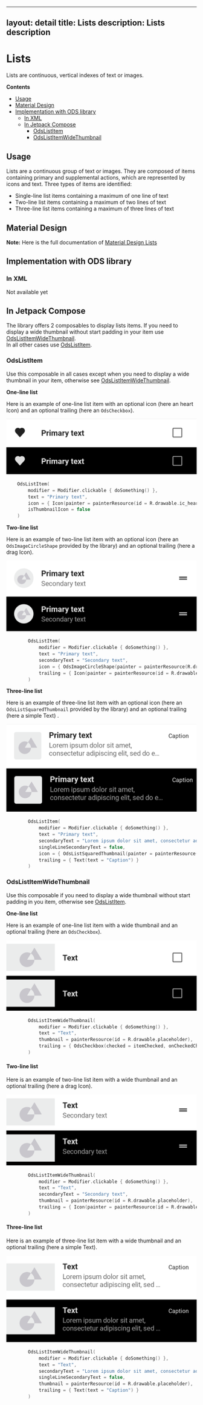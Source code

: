 ---
layout: detail
title: Lists
description: Lists description
------------------------------

# Lists

Lists are continuous, vertical indexes of text or images.

**Contents**

*   [Usage](#usage)
*   [Material Design](#material-design)
*   [Implementation with ODS library](#implementation-with-ods-library)
    *   [In XML](#in-xml)
    *   [In Jetpack Compose](#in-jetpack-compose)
        *   [OdsListItem](#odslistitem)
        *   [OdsListItemWideThumbnail](#odslistitemwidethumbnail)

## Usage

Lists are a continuous group of text or images. They are composed of items containing primary and supplemental actions, which are represented by icons and text.
Three types of items are identified:
- Single-line list items containing a maximum of one line of text
- Two-line list items containing a maximum of two lines of text
- Three-line list items containing a maximum of three lines of text

## Material Design

**Note:** Here is the full documentation of [Material Design Lists](https://material.io/components/lists/)

## Implementation with ODS library

### In XML

Not available yet

## In Jetpack Compose

The library offers 2 composables to display lists items. If you need to display a wide thumbnail without start padding in your item use [OdsListItemWideThumbnail](#odslistitemwidethumbnail).  
In all other cases use [OdsListItem](#odslistitem).

### OdsListItem

Use this composable in all cases except when you need to display a wide thumbnail in your item, otherwise see [OdsListItemWideThumbnail](#odslistitemwidethumbnail).

**One-line list**

Here is an example of one-line list item with an optional icon (here an heart Icon) and an optional trailing (here an `OdsCheckbox`).

  ![Lists three-line](images/lists_one_line_light.png) ![Lists three-line dark](images/lists_one_line_dark.png)

```kotlin
    OdsListItem(
        modifier = Modifier.clickable { doSomething() },
        text = "Primary text",
        icon = { Icon(painter = painterResource(id = R.drawable.ic_heart), contentDescription = "Heart") },
        isThumbnailIcon = false
    )
```

**Two-line list**

Here is an example of two-line list item with an optional icon (here an `OdsImageCircleShape` provided by the library) and an optional trailing (here a drag Icon).

  ![Lists three-line](images/lists_two_line_light.png) ![Lists three-line dark](images/lists_two_line_dark.png)

```kotlin
        OdsListItem(
            modifier = Modifier.clickable { doSomething() },
            text = "Primary text",
            secondaryText = "Secondary text",
            icon = { OdsImageCircleShape(painter = painterResource(R.drawable.placeholder)) },
            trailing = { Icon(painter = painterResource(id = R.drawable.ic_drag_handle), contentDescription = "Drag item") }
        )
```

**Three-line list**

Here is an example of three-line list item with an optional icon (here an `OdsListSquaredThumbnail` provided by the library) and an optional trailing (here a simple Text) .

  ![Lists three-line](images/lists_three_line_light.png) ![Lists three-line dark](images/lists_three_line_dark.png)

```kotlin
        OdsListItem(
            modifier = Modifier.clickable { doSomething() },
            text = "Primary text",
            secondaryText = "Lorem ipsum dolor sit amet, consectetur adipiscing elit, sed do eiusmod tempor.",
            singleLineSecondaryText = false,
            icon = { OdsListSquaredThumbnail(painter = painterResource(R.drawable.placeholder)) },
            trailing = { Text(text = "Caption") }
        )
```

### OdsListItemWideThumbnail

Use this composable if you need to display a wide thumbnail without start padding in you item, otherwise see [OdsListItem](#odslistitem).

**One-line list**

Here is an example of one-line list item with a wide thumbnail and an optional trailing (here an `OdsCheckbox`).

  ![Lists one-line wide thumbnail](images/lists_one_line_wide_thumbnail_light.png) ![Lists one-line wide thumbnail dark](images/lists_one_line_wide_thumbnail_dark.png)

```kotlin
        OdsListItemWideThumbnail(
            modifier = Modifier.clickable { doSomething() },
            text = "Text",
            thumbnail = painterResource(id = R.drawable.placeholder),
            trailing = { OdsCheckbox(checked = itemChecked, onCheckedChange = { itemChecked = it }) }
        )
```

#### Two-line list

Here is an example of two-line list item with a wide thumbnail and an optional trailing (here a drag Icon).

  ![Lists two-line wide thumbnail](images/lists_two_line_wide_thumbnail_light.png) ![Lists two-line wide thumbnail dark](images/lists_two_line_wide_thumbnail_dark.png)

```kotlin
        OdsListItemWideThumbnail(
            modifier = Modifier.clickable { doSomething() },
            text = "Text",
            secondaryText = "Secondary text",
            thumbnail = painterResource(id = R.drawable.placeholder),
            trailing = { Icon(painter = painterResource(id = R.drawable.ic_drag_handle), contentDescription = "Drag item") }
        )
```

#### Three-line list

Here is an example of three-line list item with a wide thumbnail and an optional trailing (here a simple Text).

  ![Lists three-line wide thumbnail](images/lists_three_line_wide_thumbnail_light.png) ![Lists three-line wide thumbnail dark](images/lists_three_line_wide_thumbnail_dark.png)

```kotlin
        OdsListItemWideThumbnail(
            modifier = Modifier.clickable { doSomething() },
            text = "Text",
            secondaryText = "Lorem ipsum dolor sit amet, consectetur adipiscing elit, sed do eiusmod tempor.",
            singleLineSecondaryText = false,
            thumbnail = painterResource(id = R.drawable.placeholder),
            trailing = { Text(text = "Caption") }
        )
```